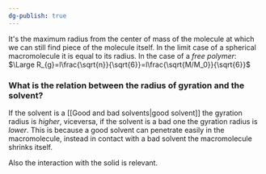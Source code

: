 ```yaml
---
dg-publish: true
---
```

It's the maximum radius from the center of mass of the molecule at which we can still find piece of the molecule itself. In the limit case of a spherical macromolecule it is equal to its radius.
In the case of a *free polymer*:
$\Large R_{g}=l\frac{\sqrt{n}}{\sqrt{6}}=l\frac{\sqrt{M/M_0}}{\sqrt{6}}$ 
### What is the relation between the radius of gyration and the solvent?
If the solvent is a [[Good and bad solvents|good solvent]] the gyration radius is *higher*, viceversa, if the solvent is a bad one the gyration radius is *lower*. This is because a good solvent can penetrate easily in the macromolecule, instead in contact with a bad solvent the macromolecule shrinks itself. 
<!--ID: 1698399778462-->


Also the interaction with the solid is relevant.